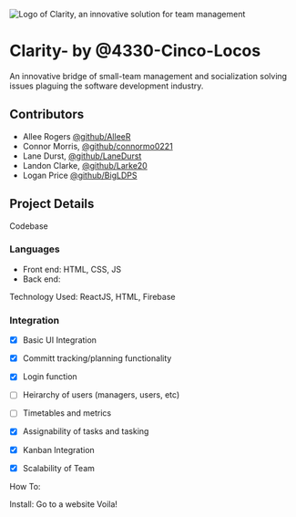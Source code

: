 
![Logo of Clarity, an innovative solution for team management](https://media.discordapp.net/attachments/1281024598518923355/1288897810909106301/DALLE_2024-09-26_11.19.38_-_A_logo_for_a_project_named_C14r17y._The_design_features_a_stylized_magnifying_glass_symbolizing_focus_and_insight._The_word_C14r17y_is_prominentl.webp?ex=67060460&is=6704b2e0&hm=d6af953d4fbe7e78087789076edaa648af326185b921dfb26470bb79245eb09c&=&format=webp&width=128&height=128)
# Clarity- by @4330-Cinco-Locos

An innovative bridge of small-team management and socialization solving issues plaguing the software development industry.

## Contributors 
 - Allee Rogers [@github/AlleeR](github.com/AlleeR)
 - Connor Morris, [@github/connormo0221](github.com/connormo0221)
 - Lane Durst, [@github/LaneDurst](github.com/LaneDurst)
 - Landon Clarke, [@github/Larke20](github.com/Larke20)
 - Logan Price [@github/BigLDPS](github.com/BigLDPS)
   
## Project Details

Codebase
### Languages 
- Front end: HTML, CSS, JS
- Back end: <Placeholder>

Technology Used:
ReactJS, HTML, Firebase



### Integration
- [x] Basic UI Integration
- [x] Committ tracking/planning functionality
- [x] Login function
- [ ] Heirarchy of users (managers, users, etc)
- [ ] Timetables and metrics
- [x] Assignability of tasks and tasking
- [x] Kanban Integration 
- [x] Scalability of Team




How To:

Install: Go to a website
Voila!


